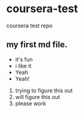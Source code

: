 # coursera-test
coursera test repo
## my first md file.
* it's fun
* i like it
* Yeah
* Yeah!
 1. trying to figure this out
 2. will figure this out
 3. please work